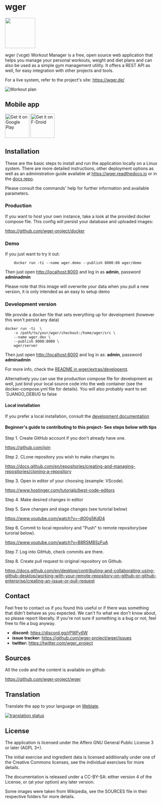 ﻿# wger
<img src="https://raw.githubusercontent.com/wger-project/wger/master/wger/core/static/images/logos/logo.png" width="100" height="100" />

wger (ˈvɛɡɐ) Workout Manager is a free, open source web application that helps
you manage your personal workouts, weight and diet plans and can also be used
as a simple gym management utility. It offers a REST API as well, for easy
integration with other projects and tools.

For a live system, refer to the project's site: <https://wger.de/>

![Workout plan](https://raw.githubusercontent.com/wger-project/wger/master/wger/software/static/images/workout.png)


## Mobile app
[<img src="https://play.google.com/intl/en_us/badges/images/generic/en-play-badge.png"
      alt="Get it on Google Play"
      height="80">](https://play.google.com/store/apps/details?id=de.wger.flutter)
[<img src="https://fdroid.gitlab.io/artwork/badge/get-it-on.png"
      alt="Get it on F-Droid"
      height="80">](https://f-droid.org/packages/de.wger.flutter/)


## Installation

These are the basic steps to install and run the application locally on a Linux
system. There are more detailed instructions, other deployment options as well
as an administration guide available at <https://wger.readthedocs.io> or in the
[docs repo](https://github.com/wger-project/docs).

Please consult the commands' help for further information and available
parameters.


### Production

If you want to host your own instance, take a look at the provided docker
compose file. This config will persist your database and uploaded images:

<https://github.com/wger-project/docker>

### Demo

If you just want to try it out:

```shell script
    docker run -ti --name wger.demo --publish 8000:80 wger/demo
```

Then just open <http://localhost:8000> and log in as **admin**, password **adminadmin**

Please note that this image will overwrite your data when you pull a new version,
it is only intended as an easy to setup demo

### Development version

We provide a docker file that sets everything up for development (however this won't
persist any data)

````shell script
docker run -ti  \
    -v /path/to/your/wger/checkout:/home/wger/src \
    --name wger.dev \
    --publish 8000:8000 \ 
    wger/server
````

Then just open <http://localhost:8000> and log in as: **admin**, password **adminadmin**

For more info, check the [README in wger/extras/developemt](
 ./extras/docker/development/README.md
).

Alternatively you can use the production compose file for development as well,
just bind your local source code into the web container (see the docker-compose.yml
file for details). You will also probably want to set `DJANGO_DEBUG to false

#### Local installation

If you prefer a local installation, consult the
[development documentation](https://wger.readthedocs.io/en/latest/development.html)


#### Beginner's guide to contributing to this project- See steps below with tips

Step 1. Create GitHub account if you don't already have one.

https://github.com/join

Step 2. CLone repository you wish to make changes to.

https://docs.github.com/en/repositories/creating-and-managing-repositories/cloning-a-repository

Step 3. Open in editor of your choosing (example: VScode).

https://www.hostinger.com/tutorials/best-code-editors

Step 4. Make desired changes in editor

Step 5. Save changes and stage changes (see turorial below)

https://www.youtube.com/watch?v=-dI00g5KdD4

Step 6. Commit to local repository and "Push" to remote repository(see turorial below).

https://www.youtube.com/watch?v=B8RSMBSzFuA

Step 7. Log into GitHub, check commits are there.

Step 8. Create pull request to original repository on Github.

https://docs.github.com/en/desktop/contributing-and-collaborating-using-github-desktop/working-with-your-remote-repository-on-github-or-github-enterprise/creating-an-issue-or-pull-request



## Contact

Feel free to contact us if you found this useful or if there was something that
didn't behave as you expected. We can't fix what we don't know about, so please
report liberally. If you're not sure if something is a bug or not, feel free to
file a bug anyway.

* **discord:** <https://discord.gg/rPWFv6W>
* **issue tracker:** <https://github.com/wger-project/wger/issues>
* **twitter:** <https://twitter.com/wger_project>


## Sources

All the code and the content is available on github:

<https://github.com/wger-project/wger>


## Translation
Translate the app to your language on [Weblate](https://hosted.weblate.org/engage/wger/).

[![translation status](https://hosted.weblate.org/widgets/wger/-/web/multi-blue.svg)](https://hosted.weblate.org/engage/wger/)


## License

The application is licensed under the Affero GNU General Public License 3 or
later (AGPL 3+).

The initial exercise and ingredient data is licensed additionally under one of
the Creative Commons licenses, see the individual exercises for more details.

The documentation is released under a CC-BY-SA: either version 4 of the License,
or (at your option) any later version.

Some images were taken from Wikipedia, see the SOURCES file in their respective
folders for more details.

